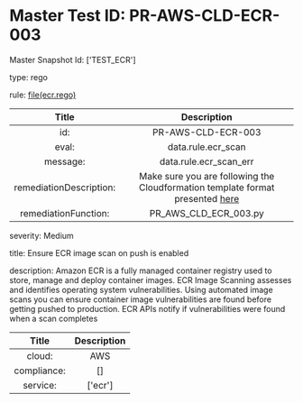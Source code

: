 



# Master Test ID: PR-AWS-CLD-ECR-003


Master Snapshot Id: ['TEST_ECR']

type: rego

rule: [file(ecr.rego)]  
  
  
  
  

|Title|Description|
| :---: | :---: |
|id: |PR-AWS-CLD-ECR-003|
|eval: |data.rule.ecr_scan|
|message: |data.rule.ecr_scan_err|
|remediationDescription: |Make sure you are following the Cloudformation template format presented <a href='https://docs.aws.amazon.com/AWSCloudFormation/latest/UserGuide/aws-properties-ecr-repository-imagescanningconfiguration.html#cfn-ecr-repository-imagescanningconfiguration-scanonpush' target='_blank'>here</a>|
|remediationFunction: |PR_AWS_CLD_ECR_003.py|


severity: Medium

title: Ensure ECR image scan on push is enabled

description: Amazon ECR is a fully managed container registry used to store, manage and deploy container images. ECR Image Scanning assesses and identifies operating system vulnerabilities. Using automated image scans you can ensure container image vulnerabilities are found before getting pushed to production. ECR APIs notify if vulnerabilities were found when a scan completes  
  
  

|Title|Description|
| :---: | :---: |
|cloud: |AWS|
|compliance: |[]|
|service: |['ecr']|



[file(ecr.rego)]: https://github.com/prancer-io/prancer-compliance-test/tree/master/aws/cloud/ecr.rego
